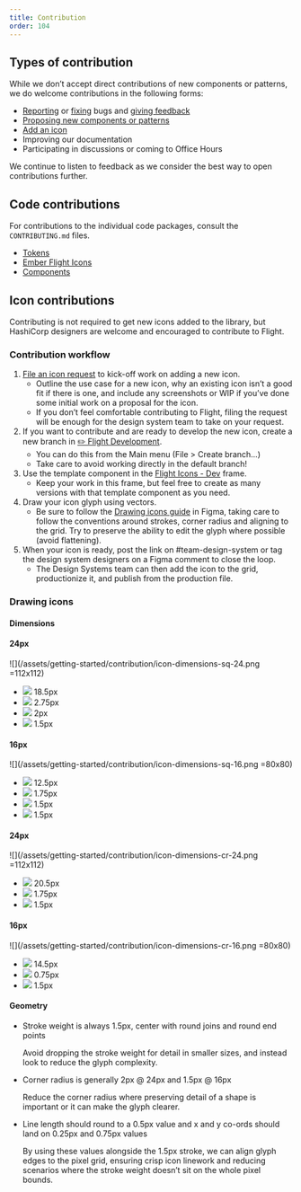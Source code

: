 ```yaml
---
title: Contribution
order: 104
---
```


## Types of contribution

While we don’t accept direct contributions of new components or patterns, we do welcome contributions in the following forms:

* [Reporting](https://github.com/hashicorp/design-system/issues/new/choose) or [fixing](#code-contributions) bugs and [giving feedback](https://docs.google.com/forms/d/e/1FAIpQLSdPShbSiUYgimppZeqWT99bVi6zLbKDThQUQTirH3RCj2okdg/viewform)
* [Proposing new components or patterns](https://docs.google.com/forms/d/e/1FAIpQLScpMXgrUTVT5fYriu4Pp48r4Nl_eCPluVnJLg0Yg3NXsRWvIA/viewform)
* [Add an icon](#icon-contributions)
* Improving our documentation
* Participating in discussions or coming to Office Hours

We continue to listen to feedback as we consider the best way to open contributions further.

## Code contributions

For contributions to the individual code packages, consult the `CONTRIBUTING.md` files.
* [Tokens](https://github.com/hashicorp/design-system/blob/main/packages/tokens/CONTRIBUTING.md)
* [Ember Flight Icons](https://github.com/hashicorp/design-system/blob/main/packages/ember-flight-icons/CONTRIBUTING.md)
* [Components](https://github.com/hashicorp/design-system/blob/main/packages/components/CONTRIBUTING.md)

## Icon contributions

Contributing is not required to get new icons added to the library, but HashiCorp designers are welcome and encouraged to contribute to Flight.

### Contribution workflow

1.  [File an icon request](https://docs.google.com/forms/d/e/1FAIpQLSc2wsaOaKHiVKPzk-FWlqwVdOjSmSuOU03XC5ZdJkHOcLDOEA/viewform) to kick-off work on adding a new icon.
    - Outline the use case for a new icon, why an existing icon isn’t a good fit if there is one, and include any screenshots or WIP if you’ve done some initial work on a proposal for the icon.
    - If you don’t feel comfortable contributing to Flight, filing the request will be enough for the design system team to take on your request.
2.  If you want to contribute and are ready to develop the new icon, create a new branch in [✏️ Flight Development](https://www.figma.com/file/MYiw4kiVpunIMMw0sBkE1t/%E2%9C%8F%EF%B8%8F-Flight-Development?node-id=1300%3A1385).
    - You can do this from the Main menu (File > Create branch...)
    - Take care to avoid working directly in the default branch!
3.  Use the template component in the [Flight Icons - Dev](https://www.figma.com/file/MYiw4kiVpunIMMw0sBkE1t/%E2%9C%8F%EF%B8%8F-Flight-Development?node-id=1300%3A1385) frame.
    - Keep your work in this frame, but feel free to create as many versions with that template component as you need.
4.  Draw your icon glyph using vectors.
    - Be sure to follow the [Drawing icons guide](https://www.figma.com/file/MYiw4kiVpunIMMw0sBkE1t/%E2%9C%8F%EF%B8%8F-Flight-Development?node-id=314%3A844) in Figma, taking care to follow the conventions around strokes, corner radius and aligning to the grid. Try to preserve the ability to edit the glyph where possible (avoid flattening).
5.  When your icon is ready, post the link on #team-design-system or tag the design system designers on a Figma comment to close the loop.
    - The Design Systems team can then add the icon to the grid, productionize it, and publish from the production file.

### Drawing icons

#### Dimensions

#### 24px

![](/assets/getting-started/contribution/icon-dimensions-sq-24.png =112x112)

- ![](/assets/getting-started/contribution/icon-dimensions-helper-1.png) 18.5px
- ![](/assets/getting-started/contribution/icon-dimensions-helper-2.png) 2.75px
- ![](/assets/getting-started/contribution/icon-dimensions-helper-3.png) 2px
- ![](/assets/getting-started/contribution/icon-dimensions-helper-4.png) 1.5px

#### 16px

![](/assets/getting-started/contribution/icon-dimensions-sq-16.png =80x80)

- ![](/assets/getting-started/contribution/icon-dimensions-helper-1.png) 12.5px
- ![](/assets/getting-started/contribution/icon-dimensions-helper-2.png) 1.75px
- ![](/assets/getting-started/contribution/icon-dimensions-helper-3.png) 1.5px
- ![](/assets/getting-started/contribution/icon-dimensions-helper-4.png) 1.5px

#### 24px

![](/assets/getting-started/contribution/icon-dimensions-cr-24.png =112x112)

- ![](/assets/getting-started/contribution/icon-dimensions-helper-1.png) 20.5px
- ![](/assets/getting-started/contribution/icon-dimensions-helper-2.png) 1.75px
- ![](/assets/getting-started/contribution/icon-dimensions-helper-4.png) 1.5px

#### 16px

![](/assets/getting-started/contribution/icon-dimensions-cr-16.png =80x80)

- ![](/assets/getting-started/contribution/icon-dimensions-helper-1.png) 14.5px
- ![](/assets/getting-started/contribution/icon-dimensions-helper-2.png) 0.75px
- ![](/assets/getting-started/contribution/icon-dimensions-helper-4.png) 1.5px

#### Geometry

- Stroke weight is always 1.5px, center with round joins and round end points

  Avoid dropping the stroke weight for detail in smaller sizes, and instead look to reduce the glyph complexity.

- Corner radius is generally 2px @ 24px and 1.5px @ 16px

  Reduce the corner radius where preserving detail of a shape is important or it can make the glyph clearer.

- Line length should round to a 0.5px value and x and y co-ords should land on 0.25px and 0.75px values

  By using these values alongside the 1.5px stroke, we can align glyph edges to the pixel grid, ensuring crisp icon linework and reducing scenarios where the stroke weight doesn’t sit on the whole pixel bounds.

